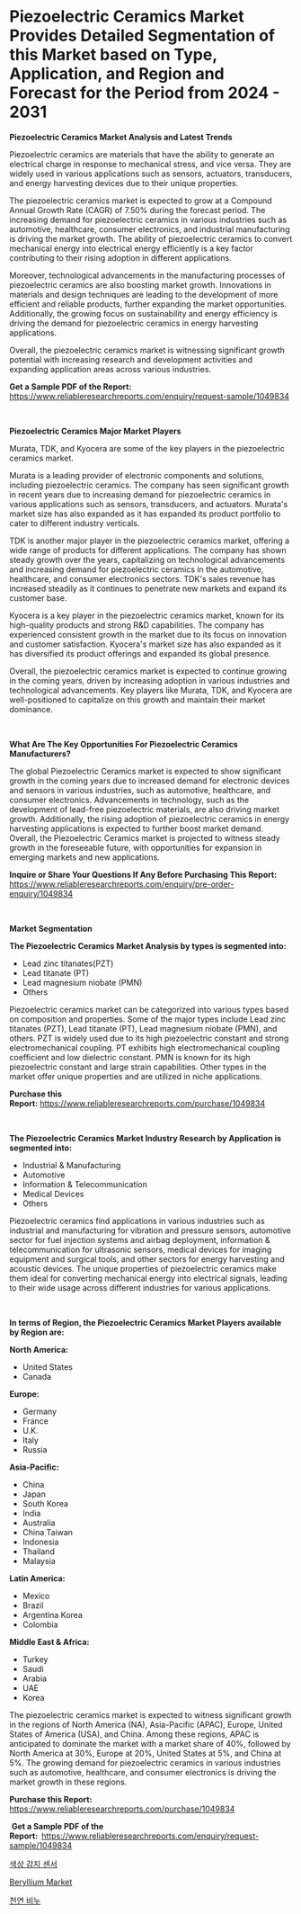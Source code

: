 <p><h1>Piezoelectric Ceramics Market Provides Detailed Segmentation of this Market based on Type, Application, and Region and Forecast for the Period from 2024 - 2031</h1></p><p><strong>Piezoelectric Ceramics Market Analysis and Latest Trends</strong></p>
<p><p>Piezoelectric ceramics are materials that have the ability to generate an electrical charge in response to mechanical stress, and vice versa. They are widely used in various applications such as sensors, actuators, transducers, and energy harvesting devices due to their unique properties.</p><p>The piezoelectric ceramics market is expected to grow at a Compound Annual Growth Rate (CAGR) of 7.50% during the forecast period. The increasing demand for piezoelectric ceramics in various industries such as automotive, healthcare, consumer electronics, and industrial manufacturing is driving the market growth. The ability of piezoelectric ceramics to convert mechanical energy into electrical energy efficiently is a key factor contributing to their rising adoption in different applications.</p><p>Moreover, technological advancements in the manufacturing processes of piezoelectric ceramics are also boosting market growth. Innovations in materials and design techniques are leading to the development of more efficient and reliable products, further expanding the market opportunities. Additionally, the growing focus on sustainability and energy efficiency is driving the demand for piezoelectric ceramics in energy harvesting applications.</p><p>Overall, the piezoelectric ceramics market is witnessing significant growth potential with increasing research and development activities and expanding application areas across various industries.</p></p>
<p><strong>Get a Sample PDF of the Report:&nbsp;</strong> <a href="https://www.reliableresearchreports.com/enquiry/request-sample/1049834">https://www.reliableresearchreports.com/enquiry/request-sample/1049834</a></p>
<p>&nbsp;</p>
<p><strong>Piezoelectric Ceramics Major Market Players</strong></p>
<p><p>Murata, TDK, and Kyocera are some of the key players in the piezoelectric ceramics market. </p><p>Murata is a leading provider of electronic components and solutions, including piezoelectric ceramics. The company has seen significant growth in recent years due to increasing demand for piezoelectric ceramics in various applications such as sensors, transducers, and actuators. Murata's market size has also expanded as it has expanded its product portfolio to cater to different industry verticals.</p><p>TDK is another major player in the piezoelectric ceramics market, offering a wide range of products for different applications. The company has shown steady growth over the years, capitalizing on technological advancements and increasing demand for piezoelectric ceramics in the automotive, healthcare, and consumer electronics sectors. TDK's sales revenue has increased steadily as it continues to penetrate new markets and expand its customer base.</p><p>Kyocera is a key player in the piezoelectric ceramics market, known for its high-quality products and strong R&D capabilities. The company has experienced consistent growth in the market due to its focus on innovation and customer satisfaction. Kyocera's market size has also expanded as it has diversified its product offerings and expanded its global presence.</p><p>Overall, the piezoelectric ceramics market is expected to continue growing in the coming years, driven by increasing adoption in various industries and technological advancements. Key players like Murata, TDK, and Kyocera are well-positioned to capitalize on this growth and maintain their market dominance.</p></p>
<p>&nbsp;</p>
<p><strong>What Are The Key Opportunities For Piezoelectric Ceramics Manufacturers?</strong></p>
<p><p>The global Piezoelectric Ceramics market is expected to show significant growth in the coming years due to increased demand for electronic devices and sensors in various industries, such as automotive, healthcare, and consumer electronics. Advancements in technology, such as the development of lead-free piezoelectric materials, are also driving market growth. Additionally, the rising adoption of piezoelectric ceramics in energy harvesting applications is expected to further boost market demand. Overall, the Piezoelectric Ceramics market is projected to witness steady growth in the foreseeable future, with opportunities for expansion in emerging markets and new applications.</p></p>
<p><strong>Inquire or Share Your Questions If Any Before Purchasing This Report:</strong> <a href="https://www.reliableresearchreports.com/enquiry/pre-order-enquiry/1049834">https://www.reliableresearchreports.com/enquiry/pre-order-enquiry/1049834</a></p>
<p>&nbsp;</p>
<p><strong>Market Segmentation</strong></p>
<p><strong>The Piezoelectric Ceramics Market Analysis by types is segmented into:</strong></p>
<p><ul><li>Lead zinc titanates(PZT)</li><li>Lead titanate (PT)</li><li>Lead magnesium niobate (PMN)</li><li>Others</li></ul></p>
<p><p>Piezoelectric ceramics market can be categorized into various types based on composition and properties. Some of the major types include Lead zinc titanates (PZT), Lead titanate (PT), Lead magnesium niobate (PMN), and others. PZT is widely used due to its high piezoelectric constant and strong electromechanical coupling. PT exhibits high electromechanical coupling coefficient and low dielectric constant. PMN is known for its high piezoelectric constant and large strain capabilities. Other types in the market offer unique properties and are utilized in niche applications.</p></p>
<p><strong>Purchase this Report:&nbsp;</strong><a href="https://www.reliableresearchreports.com/purchase/1049834">https://www.reliableresearchreports.com/purchase/1049834</a></p>
<p>&nbsp;</p>
<p><strong>The Piezoelectric Ceramics Market Industry Research by Application is segmented into:</strong></p>
<p><ul><li>Industrial & Manufacturing</li><li>Automotive</li><li>Information & Telecommunication</li><li>Medical Devices</li><li>Others</li></ul></p>
<p><p>Piezoelectric ceramics find applications in various industries such as industrial and manufacturing for vibration and pressure sensors, automotive sector for fuel injection systems and airbag deployment, information & telecommunication for ultrasonic sensors, medical devices for imaging equipment and surgical tools, and other sectors for energy harvesting and acoustic devices. The unique properties of piezoelectric ceramics make them ideal for converting mechanical energy into electrical signals, leading to their wide usage across different industries for various applications.</p></p>
<p>&nbsp;</p>
<p><strong>In terms of Region, the Piezoelectric Ceramics Market Players available by Region are:</strong></p>
<p>
    <p> <strong> North America: </strong>
        <ul>
            <li>United States</li>
            <li>Canada</li>
        </ul>
        </p> 
    <p> <strong> Europe: </strong>
        <ul>
            <li>Germany</li>
            <li>France</li>
            <li>U.K.</li>
            <li>Italy</li>
            <li>Russia</li>
        </ul>
        </p> 
    <p> <strong> Asia-Pacific: </strong>
        <ul>
            <li>China</li>
            <li>Japan</li>
            <li>South Korea</li>
            <li>India</li>
            <li>Australia</li>
            <li>China Taiwan</li>
            <li>Indonesia</li>
            <li>Thailand</li>
            <li>Malaysia</li>
        </ul>
        </p> 
    <p> <strong> Latin America: </strong>
        <ul>
            <li>Mexico</li>
            <li>Brazil</li>
            <li>Argentina Korea</li>
            <li>Colombia</li>
        </ul>
        </p> 
    <p> <strong> Middle East & Africa: </strong>
        <ul>
            <li>Turkey</li>
            <li>Saudi</li>
            <li>Arabia</li>
            <li>UAE</li>
            <li>Korea</li>
        </ul>
    </p>
    </p>
<p><p>The piezoelectric ceramics market is expected to witness significant growth in the regions of North America (NA), Asia-Pacific (APAC), Europe, United States of America (USA), and China. Among these regions, APAC is anticipated to dominate the market with a market share of 40%, followed by North America at 30%, Europe at 20%, United States at 5%, and China at 5%. The growing demand for piezoelectric ceramics in various industries such as automotive, healthcare, and consumer electronics is driving the market growth in these regions.</p></p>
<p><strong>Purchase this Report: </strong><a href="https://www.reliableresearchreports.com/purchase/1049834">https://www.reliableresearchreports.com/purchase/1049834</a></p>
<p>&nbsp;<strong>Get a Sample PDF of the Report:&nbsp;&nbsp;</strong><a href="https://www.reliableresearchreports.com/enquiry/request-sample/1049834">https://www.reliableresearchreports.com/enquiry/request-sample/1049834</a></p>
<p><strong></strong></p>
<p><p><a href="https://medium.com/@crumbles67678/%EC%83%89-%EA%B0%90%EC%A7%80-%EC%84%BC%EC%84%9C-%EC%8B%9C%EC%9E%A5-%EB%B6%84%EC%84%9D-%EA%B8%80%EB%A1%9C%EB%B2%8C-%EC%82%B0%EC%97%85-%EC%A0%84%EB%A7%9D-%EB%B0%8F-%EC%98%88%EC%B8%A1-2024%EB%85%84%EB%B6%80%ED%84%B0-2031%EB%85%84%EA%B9%8C%EC%A7%80-70566fdf0690">색상 감지 센서</a></p><p><a href="https://gratis-rainforest-2ca.notion.site/Beryllium-Market-Size-2024-2031-Global-Industrial-Analysis-Key-Geographical-Regions-Market-Share-a4b239c7c6f447a7999e9b95665806d1">Beryllium Market</a></p><p><a href="https://medium.com/@bud567768/%EC%B2%9C%EC%97%B0-%EB%B9%84%EB%88%84-%EC%8B%9C%EC%9E%A5-%EB%B3%B4%EA%B3%A0%EC%84%9C%EB%8A%94-%EC%9D%B4-%EC%8B%9C%EC%9E%A5%EC%9D%98-%EC%B5%9C%EC%8B%A0-%ED%8A%B8%EB%A0%8C%EB%93%9C%EC%99%80-%EC%84%B1%EC%9E%A5-%EA%B8%B0%ED%9A%8C%EB%A5%BC-%EB%B0%9D%ED%98%80%EC%A4%8D%EB%8B%88%EB%8B%A4-cadded93df18">천연 비누</a></p></p>